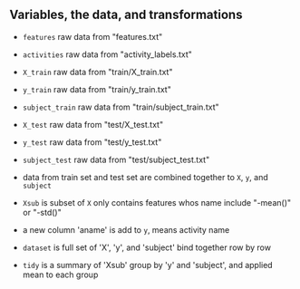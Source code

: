 ## Variables, the data, and transformations

* `features` raw data from "features.txt"
* `activities` raw data from "activity_labels.txt"
* `X_train` raw data from "train/X_train.txt"
* `y_train` raw data from "train/y_train.txt"
* `subject_train` raw data from "train/subject_train.txt"
* `X_test` raw data from "test/X_test.txt"
* `y_test` raw data from "test/y_test.txt"
* `subject_test` raw data from "test/subject_test.txt"

* data from train set and test set are combined together to `X`, `y`, and `subject`

* `Xsub` is subset of `X` only contains features whos name include "-mean()" or "-std()"

* a new column 'aname' is add to `y`, means activity name

* `dataset` is full set of 'X', 'y', and 'subject' bind together row by row

* `tidy` is a summary of 'Xsub' group by 'y' and 'subject', and applied mean to each group
